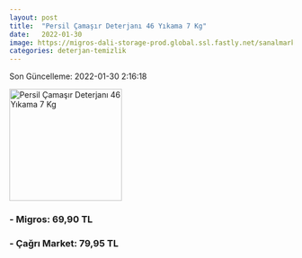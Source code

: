 ```yaml
---
layout: post
title:  "Persil Çamaşır Deterjanı 46 Yıkama 7 Kg"
date:   2022-01-30
image: https://migros-dali-storage-prod.global.ssl.fastly.net/sanalmarket/product/30121523/30121523-431025-1650x1650.jpg
categories: deterjan-temizlik
---
```


Son Güncelleme: 2022-01-30 2:16:18

<img src="https://migros-dali-storage-prod.global.ssl.fastly.net/sanalmarket/product/30121523/30121523-431025-1650x1650.jpg" width="200" alt="Persil Çamaşır Deterjanı 46 Yıkama 7 Kg" />


### - Migros: 69,90 TL

### - Çağrı Market: 79,95 TL

